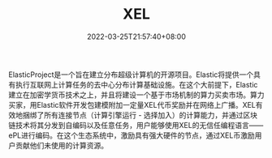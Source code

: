 ﻿---
weight: 
title: "XEL"
description: "ElasticProject是一个旨在建立分布超级计算机的开源"
date: 2022-03-25T21:57:40+08:00
lastmod: 2022-03-25T16:45:40+08:00
draft: false
authors: ["Metabd"]
featuredImage: "xel.webp"
link: ""
tags: ["数字代币","XEL"]
categories: ["navigation"]
navigation: ["数字代币"]
lightgallery: true
toc: true
pinned: false
recommend: false
recommend1: false
---
ElasticProject是一个旨在建立分布超级计算机的开源项目。Elastic将提供一个具有执行互联网上计算任务的去中心分布计算基础设施。在这个大前提下，Elastic建立在加密学货币技术之上，并且将建设一个基于市场机制的算力买卖市场。算力买家，用Elastic软件开发包建模附加一定量XEL代币奖励并在网络上广播。XEL有效地捆绑了所有连接节点（计算引擎运行 - 选择加入）的计算能力，并通过区块链技术将其分发到自编码以及任意任务，用户能够使用XEL的无信任编程语言——ePL进行编码。在这个生态系统中，激励具有强大硬件的节点，通过XEL币激励用户贡献他们未使用的计算资源。
